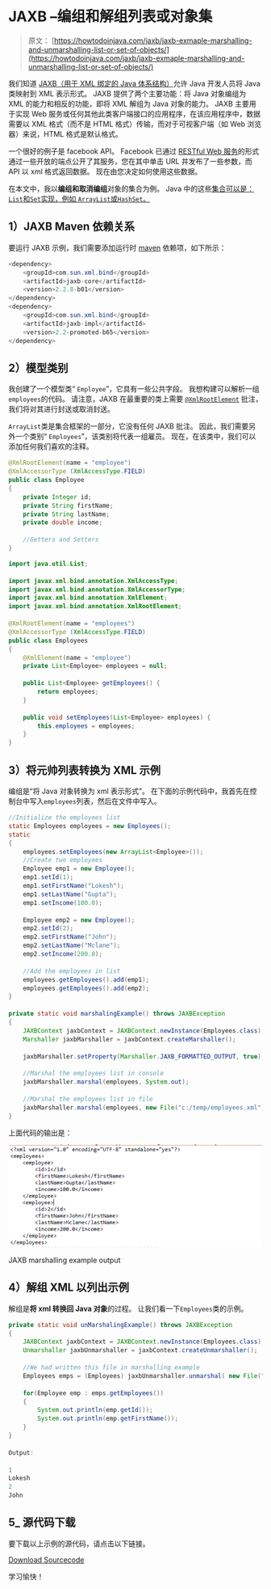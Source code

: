 # JAXB –编组和解组列表或对象集

> 原文： [https://howtodoinjava.com/jaxb/jaxb-exmaple-marshalling-and-unmarshalling-list-or-set-of-objects/](https://howtodoinjava.com/jaxb/jaxb-exmaple-marshalling-and-unmarshalling-list-or-set-of-objects/)

我们知道 [JAXB（用于 XML 绑定的 Java 体系结构）](https://en.wikipedia.org/wiki/Java_Architecture_for_XML_Binding "jaxb")允许 Java 开发人员将 Java 类映射到 XML 表示形式。 JAXB 提供了两个主要功能：将 Java 对象编组为 XML 的能力和相反的功能，即将 XML 解组为 Java 对象的能力。 JAXB 主要用于实现 Web 服务或任何其他此类客户端接口的应用程序，在该应用程序中，数据需要以 XML 格式（而不是 HTML 格式）传输，而对于可视客户端（如 Web 浏览器）来说，HTML 格式是默认格式。

一个很好的例子是 facebook API。 Facebook 已通过 [RESTful Web 服务](//howtodoinjava.com/restful-web-service/ "resteasy tutorials")的形式通过一些开放的端点公开了其服务，您在其中单击 URL 并发布了一些参数，而 API 以 xml 格式返回数据。 现在由您决定如何使用这些数据。

在本文中，我以**编组和取消编组**对象的集合为例。 Java 中的这些[集合可以是：`List`和`Set`实现，例如 `ArrayList`或`HashSet`。](//howtodoinjava.com/category/java/collections/ "Java Collections")

## 1）JAXB Maven 依赖关系

要运行 JAXB 示例，我们需要添加运行时 [maven](//howtodoinjava.com/maven/ "maven tutorials") 依赖项，如下所示：

```java
<dependency>
	<groupId>com.sun.xml.bind</groupId>
	<artifactId>jaxb-core</artifactId>
	<version>2.2.8-b01</version>
</dependency>
<dependency>
	<groupId>com.sun.xml.bind</groupId>
	<artifactId>jaxb-impl</artifactId>
	<version>2.2-promoted-b65</version>
</dependency>

```

## 2）模型类别

我创建了一个模型类“ `Employee`”，它具有一些公共字段。 我想构建可以解析一组`employees`的代码。 请注意，JAXB 在最重要的类上需要 [`@XmlRootElement`](https://docs.oracle.com/javaee/5/api/javax/xml/bind/annotation/XmlRootElement.html "XmlRootElement") 批注，我们将对其进行封送或取消封送。

`ArrayList`类是集合框架的一部分，它没有任何 JAXB 批注。 因此，我们需要另外一个类别“ `Employees`”，该类别将代表一组雇员。 现在，在该类中，我们可以添加任何我们喜欢的注释。

```java
@XmlRootElement(name = "employee")
@XmlAccessorType (XmlAccessType.FIELD)
public class Employee 
{
	private Integer id;
	private String firstName;
	private String lastName;
	private double income;

	//Getters and Setters
}

```

```java
import java.util.List;

import javax.xml.bind.annotation.XmlAccessType;
import javax.xml.bind.annotation.XmlAccessorType;
import javax.xml.bind.annotation.XmlElement;
import javax.xml.bind.annotation.XmlRootElement;

@XmlRootElement(name = "employees")
@XmlAccessorType (XmlAccessType.FIELD)
public class Employees 
{
	@XmlElement(name = "employee")
	private List<Employee> employees = null;

	public List<Employee> getEmployees() {
		return employees;
	}

	public void setEmployees(List<Employee> employees) {
		this.employees = employees;
	}
}

```

## 3）将元帅列表转换为 XML 示例

编组是“将 Java 对象转换为 xml 表示形式”。 在下面的示例代码中，我首先在控制台中写入`employees`列表，然后在文件中写入。

```java
//Initialize the employees list
static Employees employees = new Employees();
static 
{
	employees.setEmployees(new ArrayList<Employee>());
	//Create two employees 
	Employee emp1 = new Employee();
	emp1.setId(1);
	emp1.setFirstName("Lokesh");
	emp1.setLastName("Gupta");
	emp1.setIncome(100.0);

	Employee emp2 = new Employee();
	emp2.setId(2);
	emp2.setFirstName("John");
	emp2.setLastName("Mclane");
	emp2.setIncome(200.0);

	//Add the employees in list
	employees.getEmployees().add(emp1);
	employees.getEmployees().add(emp2);
}

private static void marshalingExample() throws JAXBException
{
	JAXBContext jaxbContext = JAXBContext.newInstance(Employees.class);
	Marshaller jaxbMarshaller = jaxbContext.createMarshaller();

	jaxbMarshaller.setProperty(Marshaller.JAXB_FORMATTED_OUTPUT, true);

	//Marshal the employees list in console
	jaxbMarshaller.marshal(employees, System.out);

	//Marshal the employees list in file
	jaxbMarshaller.marshal(employees, new File("c:/temp/employees.xml"));
}

```

上面代码的输出是：

![JAXB marshalling example output](img/288bf30fd0c20a061af6bf38b20ed731.png)

JAXB marshalling example output



## 4）解组 XML 以列出示例

解组是**将 xml 转换回 Java 对象**的过程。 让我们看一下`Employees`类的示例。

```java
private static void unMarshalingExample() throws JAXBException 
{
	JAXBContext jaxbContext = JAXBContext.newInstance(Employees.class);
	Unmarshaller jaxbUnmarshaller = jaxbContext.createUnmarshaller();

	//We had written this file in marshalling example
	Employees emps = (Employees) jaxbUnmarshaller.unmarshal( new File("c:/temp/employees.xml") );

	for(Employee emp : emps.getEmployees())
	{
		System.out.println(emp.getId());
		System.out.println(emp.getFirstName());
	}
}

Output:

1
Lokesh
2
John

```

## 5_ 源代码下载

要下载以上示例的源代码，请点击以下链接。

[Download Sourcecode](https://docs.google.com/file/d/0B7yo2HclmjI4Q0xnUmRNWV9WMjg/edit?usp=sharing "example source code jaxb arraylist")

学习愉快！